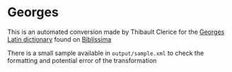 Georges
=======
This is an automated conversion made by Thibault Clerice for the [Georges Latin dictionary]("http://outils.biblissima.fr/collatinus/ressources/Georges_1913.xml") found on [Biblissima](http://outils.biblissima.fr)

There is a small sample available in `output/sample.xml` to check the formatting and potential error of the transformation